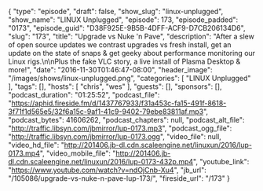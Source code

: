 {
  "type": "episode",
  "draft": false,
  "show_slug": "linux-unplugged",
  "show_name": "LINUX Unplugged",
  "episode": 173,
  "episode_padded": "0173",
  "episode_guid": "D38F925E-9B5B-4DFF-ACF9-D7CB206134D6",
  "slug": "173",
  "title": "Upgrade vs Nuke 'n Pave",
  "description": "After a slew of open source updates we contrast upgrades vs fresh install, get an update on the state of snaps & get geeky about performance monitoring our Linux rigs.\n\nPlus the fake VLC story, a live install of Plasma Desktop & more!",
  "date": "2016-11-30T01:46:47-08:00",
  "header_image": "/images/shows/linux-unplugged.png",
  "categories": [
    "LINUX Unplugged"
  ],
  "tags": [],
  "hosts": [
    "chris",
    "wes"
  ],
  "guests": [],
  "sponsors": [],
  "podcast_duration": "01:25:52",
  "podcast_file": "https://aphid.fireside.fm/d/1437767933/f31a453c-fa15-491f-8618-3f71f1d565e5/32f6a15c-9af1-41c9-9402-79ebe83811af.mp3",
  "podcast_bytes": 41606262,
  "podcast_chapters": null,
  "podcast_alt_file": "http://traffic.libsyn.com/jbmirror/lup-0173.mp3",
  "podcast_ogg_file": "http://traffic.libsyn.com/jbmirror/lup-0173.ogg",
  "video_file": null,
  "video_hd_file": "http://201406.jb-dl.cdn.scaleengine.net/linuxun/2016/lup-0173.mp4",
  "video_mobile_file": "http://201406.jb-dl.cdn.scaleengine.net/linuxun/2016/lup-0173-432p.mp4",
  "youtube_link": "https://www.youtube.com/watch?v=ndOjCnb-Xu4",
  "jb_url": "/105086/upgrade-vs-nuke-n-pave-lup-173/",
  "fireside_url": "/173"
}

